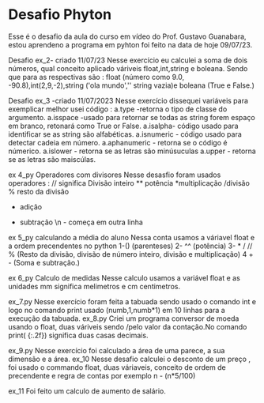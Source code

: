 # Desafio Phyton
 Esse é o desafio da aula do curso em vídeo do Prof. Gustavo Guanabara, estou aprendeno a programa em pyhton foi feito na data de hoje 09/07/23. 
 
 Desafio ex_2- criado 11/07/23
 Nesse exercício eu calculei a soma de dois números, qual conceito aplicado váriveis float,int,string e boleana. Sendo que para as respectivas são : float (número como 9.0, -90.8),int(2,9,-2),string ('ola mundo','' string vazia)e boleana (True e False.)

 Desafio ex_3 -criado 11/07/2023
 Nesse exercício dissequei variáveis para exemplicar melhor usei código : a.type -retorna o tipo de classe do argumento.
 a.isspace -usado para retornar se todas as string forem espaço em branco, retonará como True or False.
 a.isalpha- código usado para identificar se as string são alfabéticas.
 a.isnumeric - código usado para detectar cadeia em número. 
 a.aphanumeric - retorna se o código é númerico.
 a.islower - retorna se as letras são minúsuculas
 a.upper - retorna se as letras são maiscúlas. 

 ex 4_py 
 Operadores com divisores 
 Nesse desasfio foram usados operadores : 
 // significa Divisão inteiro 
 ** potência 
 *multiplicação 
 /divisão 
 % resto da divisão
 + adição
 - subtração
 \n - começa em outra linha

 ex 5_py calculando a média do aluno 
 Nessa conta usamos a váriavel float e a ordem precendentes no python 
 1-()  (parenteses)
 2- ^^ (potência)
 3- * / // % (Resto da divisão, divisão de número inteiro, divisão e multiplicação)
 4 + -  (Soma e subtração.)

 ex 6_py 
 Calculo de medidas
 Nesse calculo usamos a variável float e as unidades mm significa melimetros e cm centimetros. 

ex_7.py 
Nesse exercício foram feita a tabuada sendo usado o comando int e logo no comando print usado  (numb,1,numb*1) em 10 linhas para a execução da tabuada.
ex_8.py
Criei um programa conversor de moeda usando o float, duas váriveis sendo /pelo valor da contação.No comando print( {:.2f}) significa duas casas decimais. 

ex_9.py
Nesse exercício foi calculado a área de uma parece, a sua dimensão e a área.
ex_10
Nesse desafio calculei o desconto de um preço , foi usado o commando float, duas váriaveis, conceito de ordem de precendente e regra de contas por exemplo n - (n*5/100)

ex_11
Foi feito um calculo de aumento de salário. 


